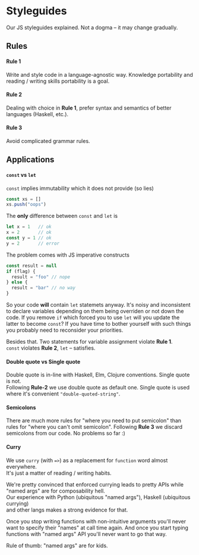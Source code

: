 # Styleguides

Our JS styleguides explained. Not a dogma – it may change gradually.

## Rules

#### Rule 1

Write and style code in a language-agnostic way. Knowledge portability and reading / writing skills portability is a goal.

#### Rule 2

Dealing with choice in **Rule 1**, prefer syntax and semantics of better languages (Haskell, etc.).

#### Rule 3

Avoid complicated grammar rules.

## Applications

#### `const` vs `let`

`const` implies immutability which it does not provide (so lies)

```js
const xs = []
xs.push("oops")
```

The **only** difference between `const` and `let` is 

```js
let x = 1   // ok
x = 2       // ok
const y = 1 // ok
y = 2       // error
```

The problem comes with JS imperative constructs

```js
const result = null
if (flag) {
  result = "foo" // nope
} else {
  result = "bar" // no way
}
```

So your code **will** contain `let` statemets anyway. It's noisy and inconsistent to declare variables
depending on them being overriden or not down the code. If you remove `if` which forced you to use `let` will you update
the latter to become `const`? If you have time to bother yourself with such things you probably need to reconsider
your priorities. 

Besides that. Two statements for variable assignment violate **Rule 1**.<br/>
`const` violates **Rule 2**, `let` – satisfies.

#### Double quote vs Single quote

Double quote is in-line with Haskell, Elm, Clojure conventions. Single quote is not.<br/>
Following **Rule-2** we use double quote as default one. Single quote is used where it's convenient `"double-quoted-string"`.

#### Semicolons

There are much more rules for "where you need to put semicolon" than 
rules for "where you can't omit semicolon". Following **Rule 3** we discard semicolons
from our code. No problems so far :)

#### Curry

We use `curry` (with `=>`) as a replacement for `function` word almost everywhere.<br/>
It's just a matter of reading / writing habits.

We're pretty convinced that enforced currying leads to pretty APIs while "named args" are for composability hell.<br/>
Our experience with Python (ubiquitous "named args"), Haskell (ubiquitous currying)<br/>
and other langs makes a strong evidence for that.

Once you stop writing functions with non-intuitive arguments you'll never want
to specify their "names" at call time again. And once you start typing functions with "named args" API
you'll never want to go that way.

Rule of thumb: "named args" are for kids.

